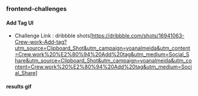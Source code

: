 ### frontend-challenges

#### Add Tag UI
- Challenge Link : dribbble shots[https://dribbble.com/shots/16941063-Crew-work-Add-tag?utm_source=Clipboard_Shot&utm_campaign=yoanalmeida&utm_content=Crew.work%20%E2%80%94%20Add%20tag&utm_medium=Social_Share&utm_source=Clipboard_Shot&utm_campaign=yoanalmeida&utm_content=Crew.work%20%E2%80%94%20Add%20tag&utm_medium=Social_Share]

#### results gif
